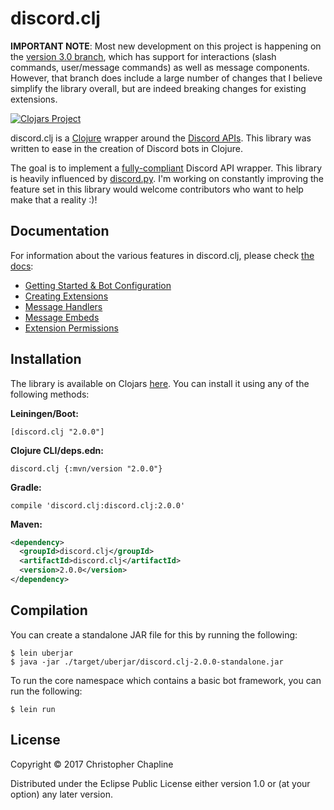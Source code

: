 # discord.clj

**IMPORTANT NOTE**: Most new development on this project is happening on the [version 3.0 branch](https://github.com/gizmo385/discord.clj/tree/version3.0), which has support for interactions (slash commands, user/message commands) as well as message components. However, that branch does include a large number of changes that I believe simplify the library overall, but are indeed breaking changes for existing extensions.

[![Clojars Project](https://img.shields.io/clojars/v/discord.clj.svg)](https://clojars.org/discord.clj)

discord.clj is a [Clojure](https://clojure.org/) wrapper around the [Discord
APIs](https://discordapp.com/developers/docs/intro). This library was written to ease in the
creation of Discord bots in Clojure.

The goal is to implement a [fully-compliant](https://gist.github.com/meew0/bbbbd5348967dee5f7e84c0cd58983fd) Discord API wrapper. This library is heavily influenced by [discord.py](https://github.com/Rapptz/discord.py). I'm working on constantly improving the feature set in this library would welcome contributors who want to help make that a reality :)!

## Documentation

For information about the various features in discord.clj, please check [the docs](/docs):
 * [Getting Started & Bot Configuration](/docs/bot-configuration.md)
 * [Creating Extensions](/docs/extensions.md)
 * [Message Handlers](/docs/message-handlers.md)
 * [Message Embeds](/docs/embeds.md)
 * [Extension Permissions](/docs/permissions.md)

## Installation

The library is available on Clojars [here](https://clojars.org/discord.clj). You can install it using any of the following methods:

**Leiningen/Boot:**

```[discord.clj "2.0.0"]```

**Clojure CLI/deps.edn:**

```discord.clj {:mvn/version "2.0.0"}```

**Gradle:**

```compile 'discord.clj:discord.clj:2.0.0'```

**Maven:**

```xml
<dependency>
  <groupId>discord.clj</groupId>
  <artifactId>discord.clj</artifactId>
  <version>2.0.0</version>
</dependency>
```

## Compilation

You can create a standalone JAR file for this by running the following:

```Shell
$ lein uberjar
$ java -jar ./target/uberjar/discord.clj-2.0.0-standalone.jar
```

To run the core namespace which contains a basic bot framework, you can run the following:

```Shell
$ lein run
```


## License

Copyright © 2017 Christopher Chapline

Distributed under the Eclipse Public License either version 1.0 or (at
your option) any later version.
